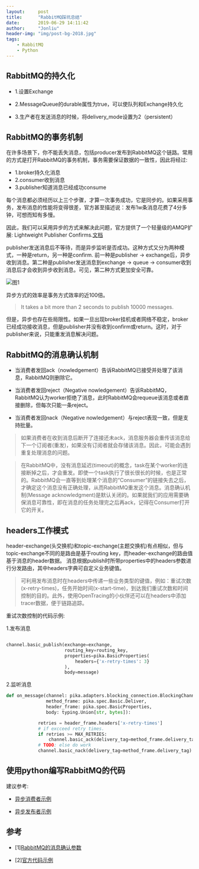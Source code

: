 ```yaml
---
layout:     post
title:      "RabbitMQ踩坑总结"
date:       2019-06-29 14:11:42
author:     "Jonliu"
header-img: "img/post-bg-2018.jpg"
tags:
    - RabbitMQ
    - Python
---
```


## RabbitMQ的持久化

- 1.设置Exchange

- 2.MessageQueue的durable属性为true，可以使队列和Exchange持久化

- 3.生产者在发送消息的时候，将delivery_mode设置为2（persistent）

## RabbitMQ的事务机制

在许多场景下，你不能丢失消息，包括producer发布到RabbitMQ这个链路。常用的方式是打开RabbitMQ的事务机制，事务需要保证数据的一致性，因此将经过:

- 1.broker持久化消息
- 2.consumer收到消息
- 3.publisher知道消息已经成功consume

每个消息都必须经历以上三个步骤，才算一次事务成功，它是同步的。如果采用事务，发布消息的性能将变得很差，官方甚至描述说：发布1w条消息花费了4分多钟，可想而知有多慢。

因此，我们可以采用异步的方式来解决此问题，官方提供了一个轻量级的AMQP扩展: Lightweight Publisher Confirms.[文档](https://www.rabbitmq.com/blog/2011/02/10/introducing-publisher-confirms/)

publisher发送消息后不等待，而是异步监听是否成功。这种方式又分为两种模式，一种是return，另一种是confirm. 前一种是publisher -> exchange后，异步收到消息。第二种是publisher发送消息到exchange -> queue -> consumer收到消息后才会收到异步收到消息。可见，第二种方式更加安全可靠。

![图1](http://ww3.sinaimg.cn/bmiddle/60c9620fjw1epmt7nicy0j20fp08kjs2.jpg)

异步方式的效率是事务方式效率的近100倍。

> It takes a bit more than 2 seconds to publish 10000 messages.

但是，异步也存在些局限性。如果一旦出现broker挂机或者网络不稳定，broker已经成功接收消息，但是publisher并没有收到confirm或return。这时，对于publisher来说，只能重发消息解决问题。

## RabbitMQ的消息确认机制

- 当消费者发回ack（nowledgement）告诉RabbitMQ已接受并处理了该消息，RabbitMQ则删除它。

- 当消费者发回reject（Negative nowledgement）告诉RabbitMQ，RabbitMQ认为worker拒绝了消息，此时RabbitMQ会requeue该消息或者直接删除，但每次只能一条reject。

- 当消费者发回nack（Negative nowledgement）与reject表现一致，但是支持批量。

> 如果消费者在收到消息后断开了连接还未ack，消息服务器会重传该消息给下一个订阅者(重发)，如果没有订阅者就会存储该消息。因此，可能会遇到重复处理消息的问题。

> 在RabbitMQ中，没有消息延迟(timeout)的概念，task在某个worker的连接断掉之后，才会重发。即使一个task执行了很长很长的时候，也是正常的。RabbitMQ会一直等到处理某个消息的“Consumer”的链接失去之后，才确定这个消息没有正确处理，从而RabbitMQ重发这个消息。消息确认机制(Message acknowledgment)是默认关闭的。如果就我们的应用需要确保消息可靠性，即在消息的任务处理完之后再ack，记得在Consumer打开它的开关。

## headers工作模式

header-exchange(头交换机)和topic-exchange(主题交换机)有点相似，但与topic-exchange不同的是路由是基于routing key，而header-exchange的路由值基于消息的header数据。
消息根据publish时所带properties中的headers参数进行分发路由，其中headers字典可自定义业务键值。

> 可利用发布消息时在headers中传递一些业务类型的键值，例如：重试次数(x-retry-times)，任务开始时间(x-start-time)，到达我们重试次数和时间控制的目的。此外，使用OpenTracing的小伙伴还可以在headers中添加tracer数据，便于链路追踪。

重试次数控制的代码示例:

1.发布消息

```python

channel.basic_publish(exchange=exchange,
                      routing_key=routing_key,
                      properties=pika.BasicProperties(
                          headers={'x-retry-times': 3}
                      ),
                      body=message)
```

2.监听消息

```python
def on_message(channel: pika.adapters.blocking_connection.BlockingChannel,
               method_frame: pika.spec.Basic.Deliver,
               header_frame: pika.spec.BasicProperties,
               body: typing.Union[str, bytes]):

            retries = header_frame.headers['x-retry-times']
            # if excceed retry times.
            if retries >= MAX_RETRIES:
                channel.basic_ack(delivery_tag=method_frame.delivery_tag)
            # TODO: else do work
            channel.basic_nack(delivery_tag=method_frame.delivery_tag)
```

## 使用python编写RabbitMQ的代码

建议参考:

- [异步消费者示例](https://github.com/pika/pika/blob/master/examples/asynchronous_consumer_example.py)

- [异步发布者示例](https://github.com/pika/pika/blob/master/examples/asynchronous_publisher_example.py)

## 参考

- [1][RabbitMQ的消息确认参数](https://www.rabbitmq.com/nack.html)

- [2][官方代码示例](https://github.com/pika/pika/blob/master/examples)
